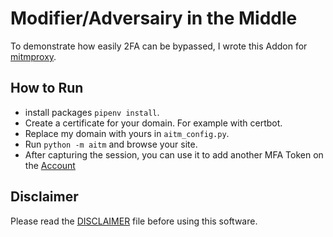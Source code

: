 # Modifier/Adversairy in the Middle

To demonstrate how easily 2FA can be bypassed, I wrote this Addon for [mitmproxy](https://mitmproxy.org/).

## How to Run

- install packages `pipenv install`.
- Create a certificate for your domain. For example with certbot.
- Replace my domain with yours in `aitm_config.py`.
- Run `python -m aitm` and browse your site.
- After capturing the session, you can use it to add another MFA Token on the [Account](https://mysignins.microsoft.com/security-info)

## Disclaimer

Please read the [DISCLAIMER](./DISCLAIMER.md) file before using this software.
